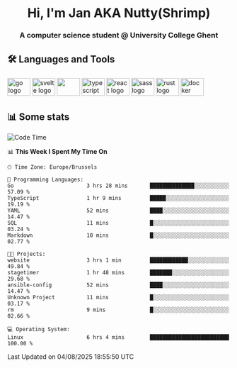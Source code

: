 <h1 align="center">Hi, I'm Jan AKA Nutty(Shrimp)</h1>
<h3 align="center">A computer science student @ University College Ghent</h3>

<h2 align="left">🛠️ Languages and Tools</h2>

###

<div align="left">
  <img src="https://cdn.jsdelivr.net/gh/devicons/devicon/icons/go/go-original.svg" height="40" width="52" alt="go logo"  />
  <img src="https://cdn.jsdelivr.net/gh/devicons/devicon@latest/icons/svelte/svelte-original.svg"  height="40" width="52" alt="svelte logo" />
  <img src="https://cdn.jsdelivr.net/gh/devicons/devicon@latest/icons/tailwindcss/tailwindcss-original.svg" height="40" width="52" />
  <img src="https://cdn.jsdelivr.net/gh/devicons/devicon/icons/typescript/typescript-original.svg" height="40" width="52" alt="typescript logo"  />
  <img src="https://cdn.jsdelivr.net/gh/devicons/devicon/icons/react/react-original.svg" height="40" width="52" alt="react logo"  />
  <img src="https://cdn.jsdelivr.net/gh/devicons/devicon/icons/sass/sass-original.svg" height="40" width="52" alt="sass logo"  />
  <img src="https://cdn.jsdelivr.net/gh/devicons/devicon@latest/icons/rust/rust-original.svg" height="40" width="52" alt="rust logo" />
  <img src="https://cdn.jsdelivr.net/gh/devicons/devicon/icons/docker/docker-original.svg" height="40" width="52" alt="docker logo"  />
</div>

<h2>📊 Some stats</h2>

<!--START_SECTION:waka-->
![Code Time](http://img.shields.io/badge/Code%20Time-6%2C219%20hrs%2047%20mins-blue)

📊 **This Week I Spent My Time On** 

```text
🕑︎ Time Zone: Europe/Brussels

💬 Programming Languages: 
Go                       3 hrs 28 mins       ██████████████░░░░░░░░░░░   57.09 % 
TypeScript               1 hr 9 mins         █████░░░░░░░░░░░░░░░░░░░░   19.19 % 
YAML                     52 mins             ████░░░░░░░░░░░░░░░░░░░░░   14.47 % 
SQL                      11 mins             █░░░░░░░░░░░░░░░░░░░░░░░░   03.24 % 
Markdown                 10 mins             █░░░░░░░░░░░░░░░░░░░░░░░░   02.77 % 

🐱‍💻 Projects: 
website                  3 hrs 1 min         ████████████░░░░░░░░░░░░░   49.84 % 
stagetimer               1 hr 48 mins        ███████░░░░░░░░░░░░░░░░░░   29.68 % 
ansible-config           52 mins             ████░░░░░░░░░░░░░░░░░░░░░   14.47 % 
Unknown Project          11 mins             █░░░░░░░░░░░░░░░░░░░░░░░░   03.17 % 
rm                       9 mins              █░░░░░░░░░░░░░░░░░░░░░░░░   02.66 % 

💻 Operating System: 
Linux                    6 hrs 4 mins        █████████████████████████   100.00 % 
```


 Last Updated on 04/08/2025 18:55:50 UTC
<!--END_SECTION:waka-->
